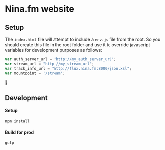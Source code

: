 # Nina.fm website

## Setup
The `index.html` file will attempt to include a `env.js` file from the root.
So you should create this file in the root folder and use it to override javascript variables for development purposes as follows:

```javascript
var auth_server_url = "http://my_auth_server_url";
var stream_url = "http://my_stream_url";
var track_info_url = "http://flux.nina.fm:8000/json.xsl";
var mountpoint = '/stream';
```

## Development
#### Setup
```
npm install
```

#### Build for prod

```
gulp
```
